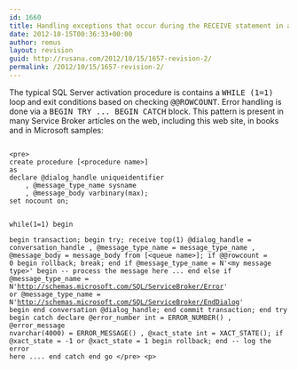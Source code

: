 ```yaml
---
id: 1660
title: Handling exceptions that occur during the RECEIVE statement in activated procedures
date: 2012-10-15T00:36:33+00:00
author: remus
layout: revision
guid: http://rusanu.com/2012/10/15/1657-revision-2/
permalink: /2012/10/15/1657-revision-2/
---
```

The typical SQL Server activation procedure is contains a <tt>WHILE (1=1)</tt> loop and exit conditions based on checking <tt>@@ROWCOUNT</tt>. Error handling is done via a <tt>BEGIN TRY ... BEGIN CATCH</tt> block. This pattern is present in many Service Broker articles on the web, including this web site, in books and in Microsoft samples:


<code language="SQL">
&lt;pre>
create procedure [&lt;procedure name>]
as
declare @dialog_handle uniqueidentifier
	, @message_type_name sysname
	, @message_body varbinary(max);
set nocount on;

while(1=1)
begin	
	begin transaction;
	begin try;
		receive top(1) 
			@dialog_handle = conversation_handle
			, @message_type_name = message_type_name
			, @message_body = message_body
		from [&lt;queue name>];
		if @@rowcount = 0
		begin
			rollback;
			break;
		end
		if @message_type_name = N'&lt;my message type>'
		begin
			-- process the message here
                        ...
		end
		else if @message_type_name = N'http://schemas.microsoft.com/SQL/ServiceBroker/Error'
			or @message_type_name = N'http://schemas.microsoft.com/SQL/ServiceBroker/EndDialog'
		begin
			end conversation @dialog_handle;
		end
		commit transaction;
	end try
	begin catch
		declare @error_number int = ERROR_NUMBER()
			, @error_message nvarchar(4000) = ERROR_MESSAGE()
			, @xact_state int = XACT_STATE();
		if @xact_state = -1 or @xact_state = 1
		begin
			rollback;
		end
		-- log the error here
               ....
	end catch
end	
go
&lt;/pre>
&lt;p></code>